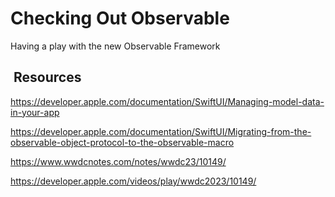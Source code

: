 #  Checking Out Observable

Having a play with the new Observable Framework

##  Resources

https://developer.apple.com/documentation/SwiftUI/Managing-model-data-in-your-app

https://developer.apple.com/documentation/SwiftUI/Migrating-from-the-observable-object-protocol-to-the-observable-macro

https://www.wwdcnotes.com/notes/wwdc23/10149/

https://developer.apple.com/videos/play/wwdc2023/10149/

